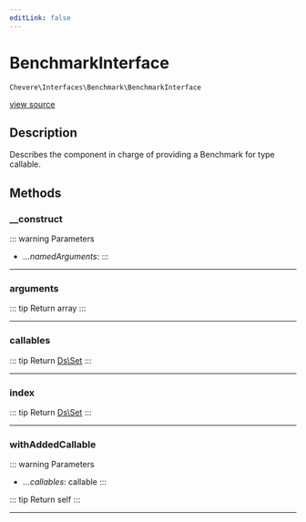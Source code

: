 ```yaml
---
editLink: false
---
```


# BenchmarkInterface

`Chevere\Interfaces\Benchmark\BenchmarkInterface`

[view source](https://github.com/chevere/chevere/blob/main/src/Chevere/Interfaces/Benchmark/BenchmarkInterface.php)

## Description

Describes the component in charge of providing a Benchmark for type callable.

## Methods

### __construct

::: warning Parameters
- *...namedArguments*: 
:::

---

### arguments

::: tip Return
array
:::

---

### callables

::: tip Return
[Ds\Set](https://www.php.net/manual/class.ds\set)
:::

---

### index

::: tip Return
[Ds\Set](https://www.php.net/manual/class.ds\set)
:::

---

### withAddedCallable

::: warning Parameters
- *...callables*: callable
:::

::: tip Return
self
:::

---
